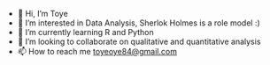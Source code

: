 - 👋 Hi, I’m Toye
- 👀 I’m interested in Data Analysis, Sherlok Holmes is a role model :)
- 🌱 I’m currently learning R and Python
- 💞️ I’m looking to collaborate on qualitative and quantitative analysis
- 📫 How to reach me toyeoye84@gmail.com

<!---
t21stunna/t21stunna is a ✨ special ✨ repository because its `README.md` (this file) appears on your GitHub profile.
You can click the Preview link to take a look at your changes.
--->
